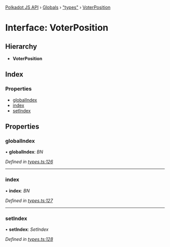 [Polkadot JS API](../README.md) › [Globals](../globals.md) › ["types"](../modules/_types_.md) › [VoterPosition](_types_.voterposition.md)

# Interface: VoterPosition

## Hierarchy

* **VoterPosition**

## Index

### Properties

* [globalIndex](_types_.voterposition.md#globalindex)
* [index](_types_.voterposition.md#index)
* [setIndex](_types_.voterposition.md#setindex)

## Properties

###  globalIndex

• **globalIndex**: *BN*

*Defined in [types.ts:126](https://github.com/polkadot-js/api/blob/8379689eaa/packages/api-derive/src/types.ts#L126)*

___

###  index

• **index**: *BN*

*Defined in [types.ts:127](https://github.com/polkadot-js/api/blob/8379689eaa/packages/api-derive/src/types.ts#L127)*

___

###  setIndex

• **setIndex**: *SetIndex*

*Defined in [types.ts:128](https://github.com/polkadot-js/api/blob/8379689eaa/packages/api-derive/src/types.ts#L128)*
